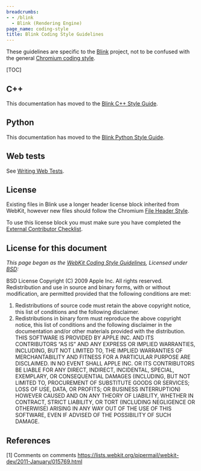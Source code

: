 ```yaml
---
breadcrumbs:
- - /blink
  - Blink (Rendering Engine)
page_name: coding-style
title: Blink Coding Style Guidelines
---
```


These guidelines are specific to the [Blink](/blink) project, not to be confused
with the general [Chromium coding
style](https://chromium.googlesource.com/chromium/src/+/HEAD/styleguide/styleguide.md).

[TOC]

## C++

This documentation has moved to the [Blink C++ Style
Guide](https://chromium.googlesource.com/chromium/src/+/HEAD/styleguide/c++/blink-c++.md).

## Python

This documentation has moved to the [Blink Python Style
Guide](https://chromium.googlesource.com/chromium/src/+/HEAD/styleguide/python/blink-python.md).

## Web tests

See [Writing Web
Tests](https://chromium.googlesource.com/chromium/src/+/HEAD/docs/testing/writing_web_tests.md).

## License

Existing files in Blink use a longer header license block inherited from WebKit,
however new files should follow the Chromium [File Header
Style](https://chromium.googlesource.com/chromium/src/+/HEAD/styleguide/c++/c++.md#File-headers).

To use this license block you must make sure you have completed the [External
Contributor
Checklist](/developers/contributing-code/external-contributor-checklist).

## License for this document

*This page began as the [WebKit Coding Style
Guidelines](http://www.webkit.org/coding/coding-style.html), Licensed under
[BSD](http://www.webkit.org/coding/bsd-license.html):*

BSD License
Copyright (C) 2009 Apple Inc. All rights reserved.
Redistribution and use in source and binary forms, with or without modification,
are permitted provided that the following conditions are met:
1. Redistributions of source code must retain the above copyright notice, this
list of conditions and the following disclaimer.
2. Redistributions in binary form must reproduce the above copyright notice,
this list of conditions and the following disclaimer in the documentation and/or
other materials provided with the distribution.
THIS SOFTWARE IS PROVIDED BY APPLE INC. AND ITS CONTRIBUTORS “AS IS” AND ANY
EXPRESS OR IMPLIED WARRANTIES, INCLUDING, BUT NOT LIMITED TO, THE IMPLIED
WARRANTIES OF MERCHANTABILITY AND FITNESS FOR A PARTICULAR PURPOSE ARE
DISCLAIMED. IN NO EVENT SHALL APPLE INC. OR ITS CONTRIBUTORS BE LIABLE FOR ANY
DIRECT, INDIRECT, INCIDENTAL, SPECIAL, EXEMPLARY, OR CONSEQUENTIAL DAMAGES
(INCLUDING, BUT NOT LIMITED TO, PROCUREMENT OF SUBSTITUTE GOODS OR SERVICES;
LOSS OF USE, DATA, OR PROFITS; OR BUSINESS INTERRUPTION) HOWEVER CAUSED AND ON
ANY THEORY OF LIABILITY, WHETHER IN CONTRACT, STRICT LIABILITY, OR TORT
(INCLUDING NEGLIGENCE OR OTHERWISE) ARISING IN ANY WAY OUT OF THE USE OF THIS
SOFTWARE, EVEN IF ADVISED OF THE POSSIBILITY OF SUCH DAMAGE.

## References

\[1\] Comments on comments
<https://lists.webkit.org/pipermail/webkit-dev/2011-January/015769.html>
